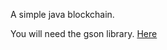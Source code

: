 A simple java blockchain.

You will need the gson library.
[Here](https://repo1.maven.org/maven2/com/google/code/gson/gson/2.9.1/)
